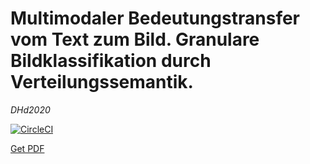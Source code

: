 # Multimodaler Bedeutungstransfer vom Text zum Bild. Granulare Bildklassifikation durch Verteilungssemantik.
*DHd2020*

[![CircleCI](https://circleci.com/gh/bermeitinger-b/DHd2020-Multimodaler-Bedeutungstransfer.svg?style=svg&circle-token=85bc9f1bdaea67b597fa39f40150a91fc835a6c0)](https://circleci.com/gh/bermeitinger-b/DHd2020-Multimodaler-Bedeutungstransfer)


[Get PDF](https://circleci.com/api/v1.1/project/gh/bermeitinger-b/DHd2020-Multimodaler-Bedeutungstransfer/latest/artifacts/0/output/main.pdf\?circle-token\=a02cdde95b74c7d180bd17a146595439fcfa20e2)